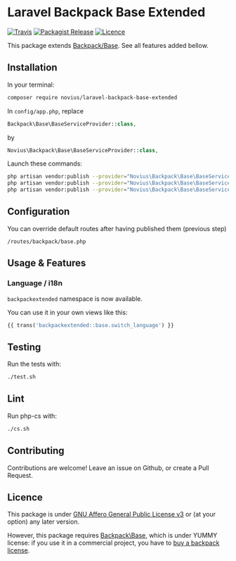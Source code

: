 # Laravel Backpack Base Extended
[![Travis](https://img.shields.io/travis/novius/laravel-backpack-base-extended.svg?maxAge=1800&style=flat-square)](https://travis-ci.org/novius/laravel-backpack-base-extended)
[![Packagist Release](https://img.shields.io/packagist/v/novius/laravel-backpack-base-extended.svg?maxAge=1800&style=flat-square)](https://packagist.org/packages/novius/laravel-backpack-base-extended)
[![Licence](https://img.shields.io/packagist/l/novius/laravel-backpack-base-extended.svg?maxAge=1800&style=flat-square)](https://github.com/novius/laravel-backpack-base-extended#licence)

This package extends [Backpack/Base](https://github.com/Laravel-Backpack/Base). See all features added bellow.


## Installation

In your terminal:

```sh
composer require novius/laravel-backpack-base-extended
```

In `config/app.php`, replace

```php
Backpack\Base\BaseServiceProvider::class,
```

by

```php
Novius\Backpack\Base\BaseServiceProvider::class,
```

Launch these commands:

```sh
php artisan vendor:publish --provider="Novius\Backpack\Base\BaseServiceProvider" --tag="lang"
php artisan vendor:publish --provider="Novius\Backpack\Base\BaseServiceProvider" --tag="views" --force
php artisan vendor:publish --provider="Novius\Backpack\Base\BaseServiceProvider" --tag="routes"
```


## Configuration

You can override default routes after having published them (previous step) 

```
/routes/backpack/base.php
```


## Usage & Features

### Language / i18n

`backpackextended` namespace is now available.

You can use it in your own views like this:

```php
{{ trans('backpackextended::base.switch_language') }}
```


## Testing

Run the tests with:

```sh
./test.sh
```


## Lint

Run php-cs with:

```sh
./cs.sh
```

## Contributing

Contributions are welcome!
Leave an issue on Github, or create a Pull Request.

## Licence

This package is under [GNU Affero General Public License v3](http://www.gnu.org/licenses/agpl-3.0.html) or (at your option) any later version.

However, this package requires [Backpack\Base](http://github.com/laravel-backpack/base), which is under YUMMY license: if you use it in a commercial project, you have to [buy a backpack license](https://backpackforlaravel.com/pricing).
